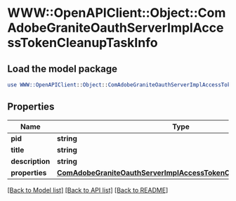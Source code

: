 # WWW::OpenAPIClient::Object::ComAdobeGraniteOauthServerImplAccessTokenCleanupTaskInfo

## Load the model package
```perl
use WWW::OpenAPIClient::Object::ComAdobeGraniteOauthServerImplAccessTokenCleanupTaskInfo;
```

## Properties
Name | Type | Description | Notes
------------ | ------------- | ------------- | -------------
**pid** | **string** |  | [optional] 
**title** | **string** |  | [optional] 
**description** | **string** |  | [optional] 
**properties** | [**ComAdobeGraniteOauthServerImplAccessTokenCleanupTaskProperties**](ComAdobeGraniteOauthServerImplAccessTokenCleanupTaskProperties.md) |  | [optional] 

[[Back to Model list]](../README.md#documentation-for-models) [[Back to API list]](../README.md#documentation-for-api-endpoints) [[Back to README]](../README.md)


